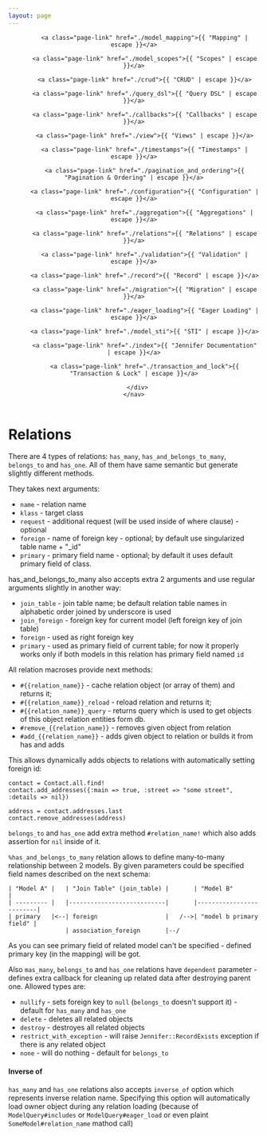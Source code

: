 ```yaml
---
layout: page
---
```

<header class="site-header" role="banner">
  <div class="wrapper">
    <nav class="site-nav">
      <div class="trigger">
        
          <a class="page-link" href="./model_mapping">{{ "Mapping" | escape }}</a>
        
          <a class="page-link" href="./model_scopes">{{ "Scopes" | escape }}</a>
        
          <a class="page-link" href="./crud">{{ "CRUD" | escape }}</a>
        
          <a class="page-link" href="./query_dsl">{{ "Query DSL" | escape }}</a>
        
          <a class="page-link" href="./callbacks">{{ "Callbacks" | escape }}</a>
        
          <a class="page-link" href="./view">{{ "Views" | escape }}</a>
        
          <a class="page-link" href="./timestamps">{{ "Timestamps" | escape }}</a>
        
          <a class="page-link" href="./pagination_and_ordering">{{ "Pagination & Ordering" | escape }}</a>
        
          <a class="page-link" href="./configuration">{{ "Configuration" | escape }}</a>
        
          <a class="page-link" href="./aggregation">{{ "Aggregations" | escape }}</a>
        
          <a class="page-link" href="./relations">{{ "Relations" | escape }}</a>
        
          <a class="page-link" href="./validation">{{ "Validation" | escape }}</a>
        
          <a class="page-link" href="./record">{{ "Record" | escape }}</a>
        
          <a class="page-link" href="./migration">{{ "Migration" | escape }}</a>
        
          <a class="page-link" href="./eager_loading">{{ "Eager Loading" | escape }}</a>
        
          <a class="page-link" href="./model_sti">{{ "STI" | escape }}</a>
        
          <a class="page-link" href="./index">{{ "Jennifer Documentation" | escape }}</a>
        
          <a class="page-link" href="./transaction_and_lock">{{ "Transaction & Lock" | escape }}</a>
        
      </div>
    </nav>
  </div>
</header>

# Relations

There are 4 types of relations: `has_many`, `has_and_belongs_to_many`, `belongs_to` and `has_one`. All of them have same semantic but generate slightly different methods.

They takes next arguments:

- `name` - relation name
- `klass` - target class
- `request` - additional request (will be used inside of where clause) - optional
- `foreign` - name of foreign key - optional; by default use singularized table name + "_id"
- `primary` - primary field name - optional;  by default it uses default primary field of class.

has_and_belongs_to_many also accepts extra 2 arguments and use regular arguments slightly in another way:
- `join_table` - join table name; be default relation table names in alphabetic order joined by underscore is used
- `join_foreign` - foreign key for current model (left foreign key of join table)
- `foreign` - used as right foreign key
- `primary` - used as primary field of current table; for now it properly works only if both models in this relation has primary field named `id`

All relation macroses provide next methods:

- `#{{relation_name}}` - cache relation object (or array of them) and returns it;
- `#{{relation_name}}_reload` - reload relation and returns it;
- `#{{relation_name}}_query` - returns query which is used to get objects of this object relation entities form db.
- `#remove_{{relation_name}}` - removes given object from relation
- `#add_{{relation_name}}` - adds given object to relation or builds it from has and adds

This allows dynamically adds objects to relations with automatically setting foreign id:

```crystal
contact = Contact.all.find!
contact.add_addresses({:main => true, :street => "some street", :details => nil})

address = contact.addresses.last
contact.remove_addresses(address)
```

`belongs_to` and `has_one` add extra method `#relation_name!` which also adds assertion for `nil` inside of it.

`%has_and_belongs_to_many` relation allows to define many-to-many relationship between 2 models. By given parameters could be specified field names described on the next schema:
```
| "Model A" |   | "Join Table" (join_table) |		| "Model B" 			  |
| --------- |	|---------------------------|		|-------------------------|
| primary 	|<--| foreign 					|   /-->| "model b primary field" |
				| association_foreign		|--/
```

As you can see primary field of related model can't be specified - defined primary key (in the mapping) will be got.

Also `mas_many`, `belongs_to` and `has_one` relations have `dependent` parameter - defines extra callback for cleaning up related data after destroying parent one. Allowed types are:
- `nullify` - sets foreign key to `null` (`belongs_to` doesn't support it) - default for `has_many` and `has_one`
- `delete` - deletes all related objects
- `destroy` - destroyes all related objects
- `restrict_with_exception` - will raise `Jennifer::RecordExists` exception if there is any related object
- `none` - will do nothing - default for `belongs_to`

#### Inverse of

`has_many` and `has_one` relations also accepts `inverse_of` option which represents inverse relation name. Specifying this option will automatically load owner object during any relation loading (because of `ModelQuery#includes` or `ModelQuery#eager_load` or even plaint `SomeModel#relation_name` mathod call) 